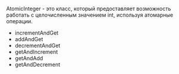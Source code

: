 AtomicInteger - это класс, который предоставляет возможность работать с целочисленным значением int, используя атомарные операции.

- incrementAndGet
- addAndGet
- decrementAndGet
- getAndIncrement
- getAndAdd
- getAndDecrement

